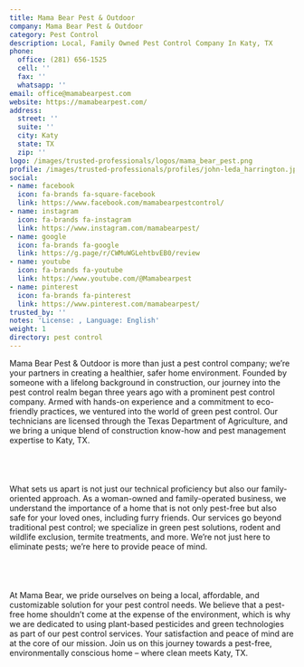 ```yaml
---
title: Mama Bear Pest & Outdoor
company: Mama Bear Pest & Outdoor
category: Pest Control
description: Local, Family Owned Pest Control Company In Katy, TX
phone:
  office: (281) 656-1525
  cell: ''
  fax: ''
  whatsapp: ''
email: office@mamabearpest.com
website: https://mamabearpest.com/
address:
  street: ''
  suite: ''
  city: Katy
  state: TX
  zip: ''
logo: /images/trusted-professionals/logos/mama_bear_pest.png
profile: /images/trusted-professionals/profiles/john-leda_harrington.jpg
social:
- name: facebook
  icon: fa-brands fa-square-facebook
  link: https://www.facebook.com/mamabearpestcontrol/
- name: instagram
  icon: fa-brands fa-instagram
  link: https://www.instagram.com/mamabearpest/
- name: google
  icon: fa-brands fa-google
  link: https://g.page/r/CWMuWGLehtbvEB0/review
- name: youtube
  icon: fa-brands fa-youtube
  link: https://www.youtube.com/@Mamabearpest
- name: pinterest
  icon: fa-brands fa-pinterest
  link: https://www.pinterest.com/mamabearpest/
trusted_by: ''
notes: 'License: , Language: English'
weight: 1
directory: pest control
---
```

Mama Bear Pest & Outdoor is more than just a pest control company; we’re your partners in creating a healthier, safer home environment. Founded by someone with a lifelong background in construction, our journey into the pest control realm began three years ago with a prominent pest control company. Armed with hands-on experience and a commitment to eco-friendly practices, we ventured into the world of green pest control. Our technicians are licensed through the Texas Department of Agriculture, and we bring a unique blend of construction know-how and pest management expertise to Katy, TX.
###### <br>
What sets us apart is not just our technical proficiency but also our family-oriented approach. As a woman-owned and family-operated business, we understand the importance of a home that is not only pest-free but also safe for your loved ones, including furry friends. Our services go beyond traditional pest control; we specialize in green pest solutions, rodent and wildlife exclusion, termite treatments, and more. We’re not just here to eliminate pests; we’re here to provide peace of mind.
###### <br>
At Mama Bear, we pride ourselves on being a local, affordable, and customizable solution for your pest control needs. We believe that a pest-free home shouldn’t come at the expense of the environment, which is why we are dedicated to using plant-based pesticides and green technologies as part of our pest control services. Your satisfaction and peace of mind are at the core of our mission. Join us on this journey towards a pest-free, environmentally conscious home – where clean meets Katy, TX.
